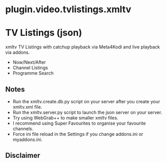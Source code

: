 # plugin.video.tvlistings.xmltv

# TV Listings (json)

xmltv TV Listings with catchup playback via Meta4Kodi and live playback via addons.

* Now/Next/After
* Channel Listings
* Programme Search

## Notes
* Run the xmltv.create.db.py script on your server after you create your xmltv.xml file.
* Run the xmltv.server.py script to launch the json server on your server.
* Try using WebGrab++ to make smaller xmltv files.
* I recommend using Super Favourites to organise your favourite channels.
* Force ini file reload in the Settings if you change addons.ini or myaddons.ini.

## Disclaimer

